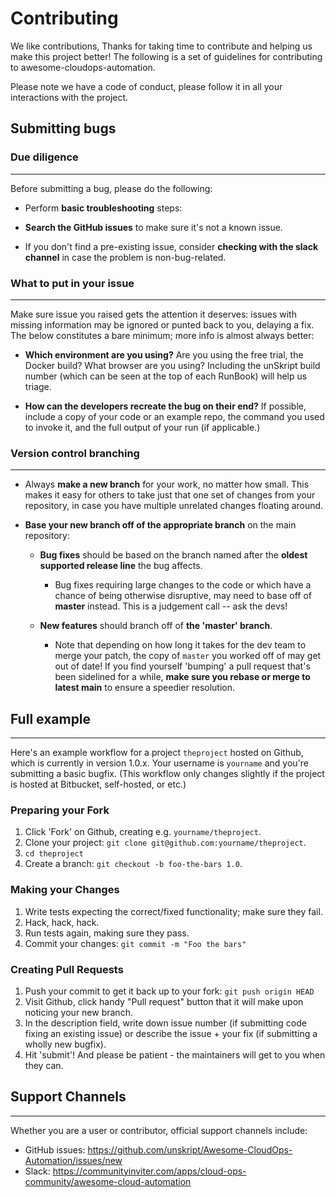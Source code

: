# Contributing
We like contributions, Thanks for taking time to contribute and helping us make this project better! The following is a set of guidelines for contributing to awesome-cloudops-automation. 
 
Please note we have a code of conduct, please follow it in all your interactions with the project.
 
## Submitting bugs
 
### Due diligence
-------------
Before submitting a bug, please do the following:
 
* Perform **basic troubleshooting** steps:
 
* **Search the GitHub issues** to make sure it's not a known
 issue.
* If you don't find a pre-existing issue, consider **checking with the slack channel** in case the problem is non-bug-related.
 
### What to put in your issue
------------------------------
 
Make sure issue you raised gets the attention it deserves: issues with missing
information may be ignored or punted back to you, delaying a fix.  The below
constitutes a bare minimum; more info is almost always better:
 
* **Which environment are you using?** Are you using the free trial, the Docker build? What browser are you using?  Including the unSkript build number (which can be seen at the top of each RunBook) will help us triage.

* **How can the developers recreate the bug on their end?** If possible,
 include a copy of your code or an example repo, the command you used to invoke it, and the full
 output of your run (if applicable.)
 
### Version control branching
-------------------------
 
* Always **make a new branch** for your work, no matter how small. This makes
 it easy for others to take just that one set of changes from your repository,
 in case you have multiple unrelated changes floating around.
 
 
* **Base your new branch off of the appropriate branch** on the main
 repository:
 
   * **Bug fixes** should be based on the branch named after the **oldest
     supported release line** the bug affects.

       * Bug fixes requiring large changes to the code or which have a chance
         of being otherwise disruptive, may need to base off of **master**
         instead. This is a judgement call -- ask the devs!
 
   * **New features** should branch off of **the 'master' branch**.
 
       * Note that depending on how long it takes for the dev team to merge
         your patch, the copy of ``master`` you worked off of may get out of
         date! If you find yourself 'bumping' a pull request that's been
         sidelined for a while, **make sure you rebase or merge to latest
         main** to ensure a speedier resolution.
 
 
## Full example
------------
 
Here's an example workflow for a project `theproject` hosted on Github, which
is currently in version 1.0.x. Your username is `yourname` and you're
submitting a basic bugfix. (This workflow only changes slightly if the project
is hosted at Bitbucket, self-hosted, or etc.)
 
### Preparing your Fork
  
1. Click 'Fork' on Github, creating e.g. `yourname/theproject`.
2. Clone your project: `git clone git@github.com:yourname/theproject`.
3. `cd theproject`
4. Create a branch: `git checkout -b foo-the-bars 1.0`.
 
### Making your Changes
 

1. Write tests expecting the correct/fixed functionality; make sure they fail.
2. Hack, hack, hack.
3. Run tests again, making sure they pass.
4. Commit your changes: `git commit -m "Foo the bars"`
 
### Creating Pull Requests
 
 
1. Push your commit to get it back up to your fork: `git push origin HEAD`
2. Visit Github, click handy "Pull request" button that it will make upon
  noticing your new branch.
3. In the description field, write down issue number (if submitting code fixing
  an existing issue) or describe the issue + your fix (if submitting a wholly
  new bugfix).
4. Hit 'submit'! And please be patient - the maintainers will get to you when
  they can.
 
## Support Channels
---
Whether you are a user or contributor, official support channels include:
- GitHub issues: https://github.com/unskript/Awesome-CloudOps-Automation/issues/new
- Slack: https://communityinviter.com/apps/cloud-ops-community/awesome-cloud-automation
 
 